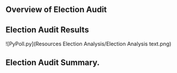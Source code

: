 ## Overview of Election Audit 

## Election Audit Results 
![PyPoll.py](Resources Election Analysis/Election Analysis text.png)

## Election Audit Summary.
